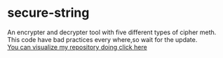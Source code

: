 # secure-string
An encrypter and decrypter tool with five different types of cipher meth. This code have bad practices every where,so wait for the update.<br>
<a href="https://jugaman.github.io/secure-string/">You can visualize my repository doing click here</a>
